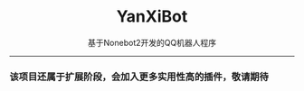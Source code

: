 <h1 align="center">YanXiBot</h1>
<p align="center">基于Nonebot2开发的QQ机器人程序</p>
<hr>
<h3>该项目还属于扩展阶段，会加入更多实用性高的插件，敬请期待</h3>



